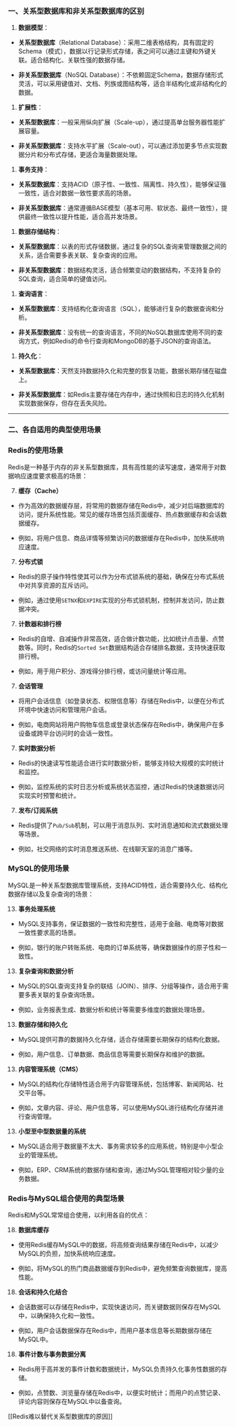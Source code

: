### 一、关系型数据库和非关系型数据库的区别

1. **数据模型**：

- **关系型数据库**（Relational Database）：采用二维表格结构，具有固定的Schema（模式），数据以行记录形式存储，表之间可以通过主键和外键关联。适合结构化、关联性强的数据存储。
    
- **非关系型数据库**（NoSQL Database）：不依赖固定Schema，数据存储形式灵活，可以采用键值对、文档、列族或图结构等，适合半结构化或非结构化的数据。
    

1. **扩展性**：

- **关系型数据库**：一般采用纵向扩展（Scale-up），通过提高单台服务器性能扩展容量。
    
- **非关系型数据库**：支持水平扩展（Scale-out），可以通过添加更多节点实现数据分片和分布式存储，更适合海量数据处理。
    

1. **事务支持**：

- **关系型数据库**：支持ACID（原子性、一致性、隔离性、持久性），能够保证强一致性，适合对数据一致性要求高的场景。
    
- **非关系型数据库**：通常遵循BASE模型（基本可用、软状态、最终一致性），提供最终一致性以提升性能，适合高并发场景。
    

1. **数据存储结构**：

- **关系型数据库**：以表的形式存储数据，通过复杂的SQL查询来管理数据之间的关系，适合需要多表关联、复杂查询的应用。
    
- **非关系型数据库**：数据结构灵活，适合频繁变动的数据结构，不支持复杂的SQL查询，适合简单的键值访问。
    

1. **查询语言**：

- **关系型数据库**：支持结构化查询语言（SQL），能够进行复杂的数据查询和分析。
    
- **非关系型数据库**：没有统一的查询语言，不同的NoSQL数据库使用不同的查询方式，例如Redis的命令行查询和MongoDB的基于JSON的查询语法。
    

1. **持久化**：

- **关系型数据库**：天然支持数据持久化和完整的恢复功能，数据长期存储在磁盘上。
    
- **非关系型数据库**：如Redis主要存储在内存中，通过快照和日志的持久化机制实现数据保存，但存在丢失风险。
    

---

### 二、各自适用的典型使用场景

### Redis的使用场景

Redis是一种基于内存的非关系型数据库，具有高性能的读写速度，通常用于对数据响应速度要求极高的场景：

7. **缓存（Cache）**

- 作为高效的数据缓存层，将常用的数据存储在Redis中，减少对后端数据库的访问，提升系统性能。常见的缓存场景包括页面缓存、热点数据缓存和会话数据缓存。
    
- 例如，将用户信息、商品详情等频繁访问的数据缓存在Redis中，加快系统响应速度。
    

7. **分布式锁**

- Redis的原子操作特性使其可以作为分布式锁系统的基础，确保在分布式系统中对共享资源的互斥访问。
    
- 例如，通过使用`SETNX`和`EXPIRE`实现的分布式锁机制，控制并发访问，防止数据冲突。
    

7. **计数器和排行榜**

- Redis的自增、自减操作非常高效，适合做计数功能，比如统计点击量、点赞数等。同时，Redis的`Sorted Set`数据结构适合存储排名数据，支持快速获取排行榜。
    
- 例如，用于用户积分、游戏得分排行榜，或访问量统计等应用。
    

7. **会话管理**

- 将用户会话信息（如登录状态、权限信息等）存储在Redis中，以便在分布式环境中快速访问和管理用户会话。
    
- 例如，电商网站将用户购物车信息或登录状态保存在Redis中，确保用户在多设备或跨平台访问时的会话一致性。
    

7. **实时数据分析**

- Redis的快速读写性能适合进行实时数据分析，能够支持较大规模的实时统计和监控。
    
- 例如，监控系统的实时日志分析或系统状态监控，通过Redis的快速数据访问实现实时预警和统计。
    

7. **发布/订阅系统**

- Redis提供了`Pub/Sub`机制，可以用于消息队列、实时消息通知和流式数据处理等场景。
    
- 例如，社交网络的实时消息推送系统、在线聊天室的消息广播等。
    

### MySQL的使用场景

MySQL是一种关系型数据库管理系统，支持ACID特性，适合需要持久化、结构化数据存储以及复杂查询的场景：

13. **事务处理系统**

- MySQL支持事务，保证数据的一致性和完整性，适用于金融、电商等对数据一致性要求高的场景。
    
- 例如，银行的账户转账系统、电商的订单系统等，确保数据操作的原子性和一致性。
    

13. **复杂查询和数据分析**

- MySQL的SQL查询支持复杂的联结（JOIN）、排序、分组等操作，适合用于需要多表关联的复杂查询场景。
    
- 例如，业务报表生成、数据分析和统计等需要多维度的数据处理场景。
    

13. **数据存储和持久化**

- MySQL提供可靠的数据持久化存储，适合存储需要长期保存的结构化数据。
    
- 例如，用户信息、订单数据、商品信息等需要长期保存和维护的数据。
    

13. **内容管理系统（CMS）**

- MySQL的结构化存储特性适合用于内容管理系统，包括博客、新闻网站、社交平台等。
    
- 例如，文章内容、评论、用户信息等，可以使用MySQL进行结构化存储并进行查询管理。
    

13. **小型至中型数据量的系统**

- MySQL适合用于数据量不太大、事务需求较多的应用系统，特别是中小型企业的管理系统。
    
- 例如，ERP、CRM系统的数据存储和查询，通过MySQL管理相对较少量的业务数据。
    

### Redis与MySQL组合使用的典型场景

Redis和MySQL常常组合使用，以利用各自的优点：

18. **数据库缓存**

- 使用Redis缓存MySQL中的数据，将高频查询结果存储在Redis中，以减少MySQL的负担，加快系统响应速度。
    
- 例如，将MySQL的热门商品数据缓存到Redis中，避免频繁查询数据库，提高性能。
    

18. **会话和持久化结合**

- 会话数据可以存储在Redis中，实现快速访问，而关键数据则保存在MySQL中，以确保持久化和一致性。
    
- 例如，用户会话数据保存在Redis中，而用户基本信息等长期数据存储在MySQL中。
    

18. **事件计数与事务数据分离**

- Redis用于高并发的事件计数和数据统计，MySQL负责持久化事务性数据的存储。
    
- 例如，点赞数、浏览量存储在Redis中，以便实时统计；而用户的点赞记录、评论内容则保存在MySQL中以备查询。
    

[[Redis难以替代关系型数据库的原因]]